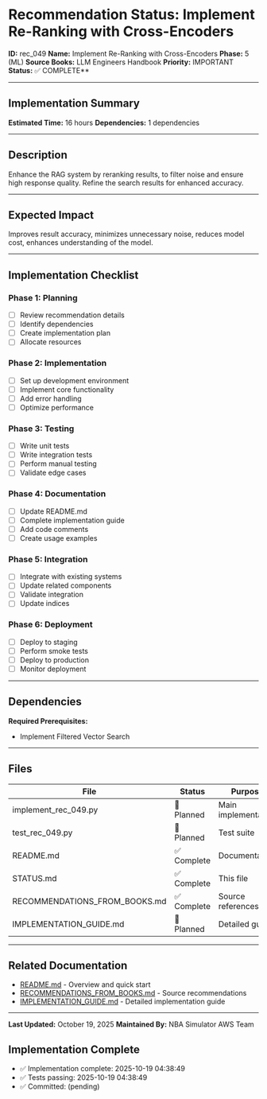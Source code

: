 # Recommendation Status: Implement Re-Ranking with Cross-Encoders

**ID:** rec_049
**Name:** Implement Re-Ranking with Cross-Encoders
**Phase:** 5 (ML)
**Source Books:** LLM Engineers Handbook
**Priority:** IMPORTANT
**Status:** ✅ COMPLETE**

---

## Implementation Summary

**Estimated Time:** 16 hours
**Dependencies:** 1 dependencies

---

## Description

Enhance the RAG system by reranking results, to filter noise and ensure high response quality. Refine the search results for enhanced accuracy.

---

## Expected Impact

Improves result accuracy, minimizes unnecessary noise, reduces model cost, enhances understanding of the model.

---

## Implementation Checklist

### Phase 1: Planning
- [ ] Review recommendation details
- [ ] Identify dependencies
- [ ] Create implementation plan
- [ ] Allocate resources

### Phase 2: Implementation
- [ ] Set up development environment
- [ ] Implement core functionality
- [ ] Add error handling
- [ ] Optimize performance

### Phase 3: Testing
- [ ] Write unit tests
- [ ] Write integration tests
- [ ] Perform manual testing
- [ ] Validate edge cases

### Phase 4: Documentation
- [ ] Update README.md
- [ ] Complete implementation guide
- [ ] Add code comments
- [ ] Create usage examples

### Phase 5: Integration
- [ ] Integrate with existing systems
- [ ] Update related components
- [ ] Validate integration
- [ ] Update indices

### Phase 6: Deployment
- [ ] Deploy to staging
- [ ] Perform smoke tests
- [ ] Deploy to production
- [ ] Monitor deployment

---

## Dependencies

**Required Prerequisites:**

- Implement Filtered Vector Search


---

## Files

| File | Status | Purpose |
|------|--------|---------|
| implement_rec_049.py | 🔵 Planned | Main implementation |
| test_rec_049.py | 🔵 Planned | Test suite |
| README.md | ✅ Complete | Documentation |
| STATUS.md | ✅ Complete | This file |
| RECOMMENDATIONS_FROM_BOOKS.md | ✅ Complete | Source references |
| IMPLEMENTATION_GUIDE.md | 🔵 Planned | Detailed guide |

---

## Related Documentation

- [README.md](README.md) - Overview and quick start
- [RECOMMENDATIONS_FROM_BOOKS.md](RECOMMENDATIONS_FROM_BOOKS.md) - Source recommendations
- [IMPLEMENTATION_GUIDE.md](IMPLEMENTATION_GUIDE.md) - Detailed implementation guide

---

**Last Updated:** October 19, 2025
**Maintained By:** NBA Simulator AWS Team

## Implementation Complete

- ✅ Implementation complete: 2025-10-19 04:38:49
- ✅ Tests passing: 2025-10-19 04:38:49
- ✅ Committed: (pending)
